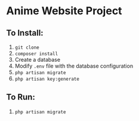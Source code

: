 # Anime Website Project

## To Install:
1. `git clone`
2. `composer install`
3. Create a database
4. Modify `.env` file with the database configuration
5. `php artisan migrate`
6. `php artisan key:generate`

## To Run:
1. `php artisan migrate`
